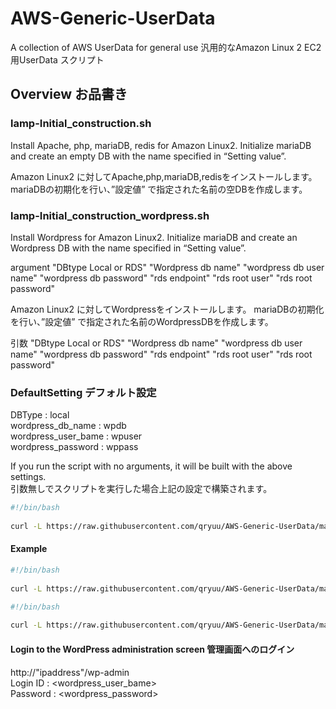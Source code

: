 # AWS-Generic-UserData

A collection of AWS UserData for general use
汎用的なAmazon Linux 2 EC2用UserData スクリプト  

## Overview お品書き

### lamp-Initial_construction.sh

Install Apache, php, mariaDB, redis for Amazon Linux2.
Initialize mariaDB and create an empty DB with the name specified in “Setting value”.

Amazon Linux2 に対してApache,php,mariaDB,redisをインストールします。
mariaDBの初期化を行い、”設定値” で指定された名前の空DBを作成します。

### lamp-Initial_construction_wordpress.sh

Install Wordpress for Amazon Linux2.
Initialize mariaDB and create an Wordpress DB with the name specified in “Setting value”.
  
argument "DBtype Local or RDS" "Wordpress db name" "wordpress db user name" "wordpress db password" "rds endpoint" "rds root user" "rds root password"  

Amazon Linux2 に対してWordpressをインストールします。
mariaDBの初期化を行い、”設定値” で指定された名前のWordpressDBを作成します。  
  
引数 "DBtype Local or RDS" "Wordpress db name" "wordpress db user name" "wordpress db password" "rds endpoint" "rds root user" "rds root password"  

### DefaultSetting デフォルト設定

DBType : local  
wordpress_db_name : wpdb  
wordpress_user_bame : wpuser  
wordpress_password : wppass  

If you run the script with no arguments, it will be built with the above settings.  
引数無しでスクリプトを実行した場合上記の設定で構築されます。   

```sh UserData
#!/bin/bash  
  
curl -L https://raw.githubusercontent.com/qryuu/AWS-Generic-UserData/master/lamp-Initial_construction_wordpress.sh | bash
```

#### Example

```sh UserData local
#!/bin/bash  
  
curl -L https://raw.githubusercontent.com/qryuu/AWS-Generic-UserData/master/lamp-Initial_construction_wordpress.sh | bash -s local wordpressdb wpdbuser passw0rd
```

```sh UserData RDS
#!/bin/bash  
  
curl -L https://raw.githubusercontent.com/qryuu/AWS-Generic-UserData/master/lamp-Initial_construction_wordpress.sh | bash -s RDS wordpressdb wpdbuser passw0rd wrodpress.example.ap-northeast-1.rds.amazon.com:3306 root rdspassword
```

#### Login to the WordPress administration screen 管理画面へのログイン

http://"ipaddress"/wp-admin  
  Login ID : <wordpress_user_bame>  
  Password : <wordpress_password> 
